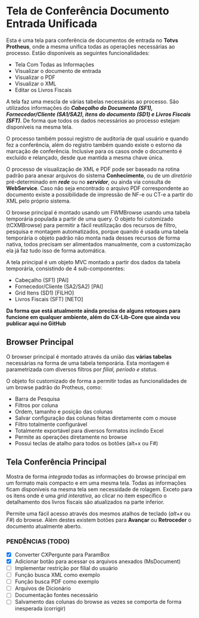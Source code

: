 
# Tela de Conferência Documento Entrada Unificada

Esta é uma tela para conferência de documentos de entrada no **Totvs Protheus**, onde a mesma unifica todas as operações necessárias ao processo. Estão disponíveis as seguintes funcionalidades:

* Tela Com Todas as Informações
* Visualizar o documento de entrada
* Visualizar o PDF
* Visualizar o XML
* Editar os Livros Fiscais

A tela faz uma mescla de várias tabelas necessárias ao processo. São utilizados informações do _**Cabeçalho do Documento (SF1), Fornecedor/Cliente (SA1/SA2), itens do documento (SD1) e Livros Fiscais (SFT)**_. De forma que todos os dados necessários ao processo estejam disponíveis na mesma tela.

O processo também possui registro de auditoria de qual usuário e quando fez a conferência, além do registro também quando existe o estorno da marcação de conferência. Inclusive para os casos onde o documento é excluído e relançado, desde que mantida a mesma chave única.

O processo de visualização de XML e PDF pode ser baseado na rotina padrão para anexar arquivos do sistema **Conhecimento**, ou de um *diretório* pré-determinado em _**rede**_ ou no _**servidor**_, ou ainda via consulta de **WebService**. Caso não seja encontrado o arquivo PDF correspondente ao documento existe a possibilidade de impressão de NF-e ou CT-e a partir do XML pelo próprio sistema.

O browse principal é montado usando um FWMBrowse usando uma tabela temporária populada a partir de uma query. O objeto foi cutomizado (tCXMBrowse) para permitir a fácil reutilização dos recursos de filtro, pesquisa e montagem automatizados, porque quando é usada uma tabela temporária o objeto padrão não monta nada desses recursos de forma nativa, todos precisam ser alimentados manualmente, com a customização ela já faz tudo isso de forma automática.

A tela principal é um objeto MVC montado a partir dos dados da tabela temporária, consistindo de 4 sub-componentes:

* Cabeçalho (SF1) [PAI]
* Fornecedor/Cliente (SA2/SA2) [PAI]
* Grid Itens (SD1) [FILHO]
* Livros Fiscais (SFT) [NETO]

**Da forma que está atualmente ainda precisa de alguns retoques para funcione em qualquer ambiente, além do CX-Lib-Core que ainda vou publicar aqui no GitHub**

## Browser Principal

O browser principal é montado através da união das **várias tabelas** necessárias na forma de uma tabela temporária. Esta montagem é parametrizada com diversos filtros por *filial, período e status.*

O objeto foi customizado de forma a permitir todas as funcionalidades de um browse padrão do Protheus, como:

* Barra de Pesquisa
* Filtros por coluna
* Ordem, tamanho e posição das colunas
* Salvar configuração das colunas feitas diretamente com o mouse
* Filtro totalmente configurável
* Totalmente exportável para diversos formatos inclindo Excel
* Permite as operações diretamente no browse
* Possui teclas de atalho para todos os botões (alt+x ou F#)

## Tela Conferência Principal

Mostra de forma *integrada* todas as informações do browse principal em um formato mais compacto e em uma mesma tela. Todas as informações ficam disponíveis na mesma tela sem necessidade de rolagem. Exceto para os itens onde é uma *grid interativa*, ao clicar no item específico o detalhamento dos livros fiscais são atualizados na parte inferior.

Permite uma fácil acesso através dos mesmos atalhos de teclado (*alt+x* ou *F#*) do browse. Além destes existem botões para **Avançar** ou **Retroceder** o documento atualmente aberto.

### PENDÊNCIAS (TODO)

 - [X] Converter CXPergunte para ParamBox
 - [X] Adicionar botão para acessar os arquivos anexados (MsDocument)
 - [ ] Implementar restrição por filial do usuário
 - [ ] Função busca XML como exemplo
 - [ ] Função busca PDF como exemplo
 - [ ] Arquivos de Dicionário
 - [ ] Documentação fontes necessário
 - [ ] Salvamento das colunas do browse as vezes se comporta de forma inesperada (corrigir)
